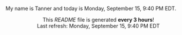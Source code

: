 My name is Tanner and today is Monday, September 15, 9:40 PM EDT.

<p align="center">This <i>README</i> file is generated <b>every 3 hours</b>!</br>Last refresh: Monday, September 15, 9:40 PM EDT<br /></p>
